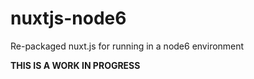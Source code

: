 # nuxtjs-node6
Re-packaged nuxt.js for running in a node6 environment

**THIS IS A WORK IN PROGRESS**
